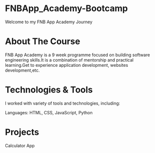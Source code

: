 # FNBApp_Academy-Bootcamp
Welcome to my FNB App Academy Journey
# About The Course
FNB App Academy is a 9 week programme focused on building software engineering skills.It is a combination of mentorship and practical learning.Get to experience application development, websites development,etc.
# Technologies & Tools
I worked with variety of tools and technologies, including:

Languages: HTML, CSS, JavaScript, Python

# Projects
Calculator App




